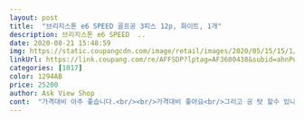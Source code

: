 ```yaml
---
layout: post 
title:  "브리지스톤 e6 SPEED 골프공 3피스 12p, 화이트, 1개" 
description: 브리지스톤 e6 SPEED  ..
date: 2020-08-21 15:48:59 
img: https://static.coupangcdn.com/image/retail/images/2020/05/15/15/1/e865b182-4502-4e14-ba32-63634e7955d9.jpg 
linkUrl: https://link.coupang.com/re/AFFSDP?lptag=AF3600438&subid=ahnPublicAsk&pageKey=1583064069&itemId=2706164389&vendorItemId=70696460729&traceid=V0-113-f838fcca4892d2eb 
categories: [1017] 
color: 1294AB 
price: 25200 
author: Ask View Shop 
cont:  "가격대비 아주 좋습니다.<br/><br/>가격대비 좋아요<br/>그리고 공 탓 할수 있나요 본인 실력되로 ㅋㅋ<br/>다른 공에 비해 훨씬 더.<br/> 짱짱합니다.<br/> 강추합니다.<br/><br/>전에도 구매했었는데,  타구감도 좋고, 특히 드라이버 비거리가<br/>추천합니다.<br/><br/>타이틀 쓰다가 비용문제로 넘어 왔는데 아주 좋아요.<br/><br/>타이틀 한박스 가격에 브리지스톤 두박스로 편안하게 치네요.<br/><br/>" 
---
```

